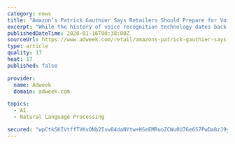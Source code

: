 ```yaml
---
category: news
title: "Amazon’s Patrick Gauthier Says Retailers Should Prepare for Voice Commerce"
excerpt: "While the history of voice recognition technology dates back to IBM in 1961, the modern era of voice didn’t start for another 50 years when IBM Watson won Jeopardy! and Apple debuted Siri. But even that marquee year, 2011, was almost a decade ago now. Nevertheless, Patrick Gauthier, vice president of Amazon Pay and a speaker at the National ..."
publishedDateTime: 2020-01-16T00:38:00Z
sourceUrl: https://www.adweek.com/retail/amazons-patrick-gauthier-says-retailers-should-prepare-for-voice-commerce/
type: article
quality: 17
heat: 17
published: false

provider:
  name: Adweek
  domain: adweek.com

topics:
  - AI
  - Natural Language Processing

secured: "wpCtkSKIVtffTVKvONb2Isw84daNYtw+HSeEMRuoZCWu0U76e657PwDa8zJ9y9MPBosYGJWzzFiXno47rgXLCr/dAbXVMdsJhcaJ0zvGsAh+P+sczQRVkId1GJY4dVpHK1tcm5I2m3gUYdEZVRIdazbvREU4aTkQb6xWWHYNvg/Uiwhv+qDT1hn3WnWep+8DdMU0n+z7CCbQU82P8T2YyJH15Sq0ZuEim5Y67IrZCqrjl1N5koZcofPOgsoLGwcbbij8e4toOV+LkyH4AXfibql+7tqL3JdwsMdye7qPMrc=;uLLu97+ItfGrL1O4wIrA4w=="
---
```


